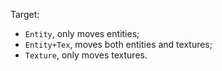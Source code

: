 Target:  
- `Entity`, only moves entities;  
- `Entity+Tex`, moves both entities and textures;  
- `Texture`, only moves textures.
